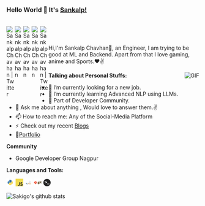 ### Hello World 👋 It's [Sankalp!](https://github.com/SankalpC10)

<br/>


<a href="https://x.com/sankalpcha72796">
<img align="left" alt="Sankalp Chavhan | Twitter" width="22px" src="https://cdn.jsdelivr.net/npm/simple-icons@v3/icons/twitter.svg" />
</a>
<a href="https://www.linkedin.com/in/sankalp-chavhan-ba9895194/">
<img align="left" alt="Sankalp Chavhan" width="22px" src="https://cdn.jsdelivr.net/npm/simple-icons@v3/icons/linkedin.svg" />
</a>
<a href="https://medium.com/@sankalpchavhan">
<img align="left" alt="Sankalp Chavhan" width="22px" src="https://cdn.jsdelivr.net/npm/simple-icons@v3/icons/medium.svg" />
</a>
<a href="https://www.instagram.com/sankalp.chavhan">
<img align="left" alt="Sankalp Chavhan" width="22px" src="https://cdn.jsdelivr.net/npm/simple-icons@v3/icons/instagram.svg" />
</a>
<a href="https://www.youtube.com/@sankalpchavhan8970">
<img align="left" alt="Sankalp Chavhan | Twitter" width="22px" src="https://cdn.jsdelivr.net/npm/simple-icons@v3/icons/youtube.svg" />
</a>
<br />

<br />

Hi,I'm Sankalp Chavhan🙌, an Engineer, I am trying to be good at ML and Backend. Apart from that I love gaming, anime and Sports.❤✌


<img align="right" alt="GIF" src="https://media.giphy.com/media/USV0ym3bVWQJJmNu3N/giphy.gif" />


**Talking about Personal Stuffs:**

- 🔭 I’m currently looking for a new job.
- 🌱 I’m currently learning Advanced NLP using LLMs.
- 👯 Part of Developer Community.
- 💬 Ask me about anything , Would love to answer them.✌
- 📫 How to reach me: Any of the Social-Media Platform 
- ⚡ Check out my recent [Blogs](https://medium.com/@sankalpchavhan)
- 📝[Portfolio](https://github.com/SankalpC10)



**Community**
- Google Developer Group Nagpur


**Languages and Tools:**


<code><img height="20" src="https://raw.githubusercontent.com/github/explore/80688e429a7d4ef2fca1e82350fe8e3517d3494d/topics/python/python.png"></code>
<code><img height="20" src="https://raw.githubusercontent.com/github/explore/80688e429a7d4ef2fca1e82350fe8e3517d3494d/topics/javascript/javascript.png"></code>
<code><img height="20" src="https://raw.githubusercontent.com/github/explore/80688e429a7d4ef2fca1e82350fe8e3517d3494d/topics/mysql/mysql.png"></code>
<code><img height="20" src="https://raw.githubusercontent.com/github/explore/80688e429a7d4ef2fca1e82350fe8e3517d3494d/topics/git/git.png"></code>
<code><img height="20" src="https://raw.githubusercontent.com/github/explore/80688e429a7d4ef2fca1e82350fe8e3517d3494d/topics/terminal/terminal.png"></code>

![Sakigo's github stats](https://github-readme-stats.vercel.app/api?username=SankalpC10&show_icons=true&hide_border=true)
